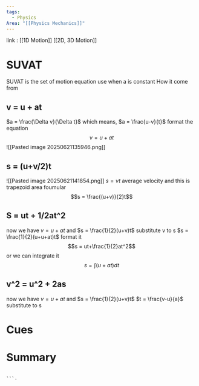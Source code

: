 ```yaml
---
tags:
  - Physics
Area: "[[Physics Mechanics]]"
---
```

link : [[1D Motion]] [[2D, 3D Motion]]
# SUVAT
SUVAT is the set of motion equation use when a is constant
How it come from
## v = u + at
$a = \frac{\Delta v}{\Delta t}$ which means, $a = \frac{u-v}{t}$ 
format the equation
$$v = u +at$$
![[Pasted image 20250621135946.png]]
## s = (u+v/2)t
![[Pasted image 20250621141854.png]]
$s = vt$
average velocity and this is trapezoid area foumular
$$s = \frac{(u+v)}{2}t$$
## S = ut + 1/2at^2
now we have $v = u + at$ and $s = \frac{1}{2}(u+v)t$ 
substitute v to s 
$s = \frac{1}{2}(u+u+at)t$ format it
$$s = ut+\frac{1}{2}at^2$$ or we can integrate it 
$$s = \int (u + at)dt$$
## v^2 = u^2 + 2as
now we have $v = u + at$ and $s = \frac{1}{2}(u+v)t$ 
$t = \frac{v-u}{a}$ substitute to s 

# Cues
# Summary
```

```-